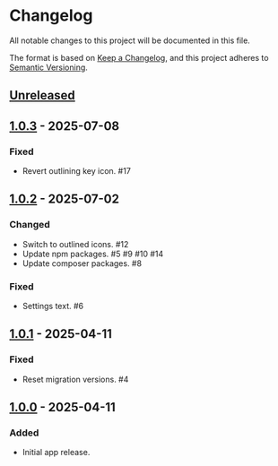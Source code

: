 <!--
  - SPDX-FileCopyrightText: 2022 Nextcloud GmbH and Nextcloud contributors
  - SPDX-License-Identifier: AGPL-3.0-or-later
-->
# Changelog

All notable changes to this project will be documented in this file.

The format is based on [Keep a Changelog](https://keepachangelog.com/en/1.1.0/),
and this project adheres to [Semantic Versioning](https://semver.org/spec/v2.0.0.html).

## [Unreleased]

## [1.0.3] - 2025-07-08

### Fixed

- Revert outlining key icon. #17

## [1.0.2] - 2025-07-02

### Changed

- Switch to outlined icons. #12
- Update npm packages. #5 #9 #10 #14
- Update composer packages. #8

### Fixed

- Settings text. #6

## [1.0.1] - 2025-04-11

### Fixed

- Reset migration versions. #4

## [1.0.0] - 2025-04-11

### Added

- Initial app release.

[Unreleased]: https://github.com/nextcloud/integration_watsonx/compare/v1.0.3...HEAD
[1.0.3]: https://github.com/nextcloud/integration_watsonx/compare/v1.0.2...v1.0.3
[1.0.2]: https://github.com/nextcloud/integration_watsonx/compare/v1.0.1...v1.0.2
[1.0.1]: https://github.com/nextcloud/integration_watsonx/compare/v1.0.0...v1.0.1
[1.0.0]: https://github.com/nextcloud/integration_watsonx/releases/tag/v1.0.0
